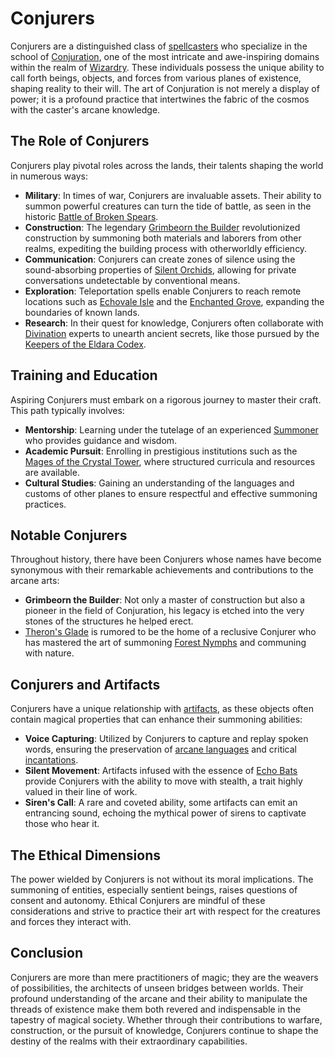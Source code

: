 # Conjurers

Conjurers are a distinguished class of [spellcasters](Spellcasters.md) who specialize in the school of [Conjuration](Conjuration.md), one of the most intricate and awe-inspiring domains within the realm of [Wizardry](Wizardry.md). These individuals possess the unique ability to call forth beings, objects, and forces from various planes of existence, shaping reality to their will. The art of Conjuration is not merely a display of power; it is a profound practice that intertwines the fabric of the cosmos with the caster's arcane knowledge.

## The Role of Conjurers

Conjurers play pivotal roles across the lands, their talents shaping the world in numerous ways:

- **Military**: In times of war, Conjurers are invaluable assets. Their ability to summon powerful creatures can turn the tide of battle, as seen in the historic [Battle of Broken Spears](Battle%20of%20Broken%20Spears.md).
- **Construction**: The legendary [Grimbeorn the Builder](Grimbeorn%20the%20Builder.md) revolutionized construction by summoning both materials and laborers from other realms, expediting the building process with otherworldly efficiency.
- **Communication**: Conjurers can create zones of silence using the sound-absorbing properties of [Silent Orchids](Silent%20Orchids.md), allowing for private conversations undetectable by conventional means.
- **Exploration**: Teleportation spells enable Conjurers to reach remote locations such as [Echovale Isle](Echovale%20Isle.md) and the [Enchanted Grove](Enchanted%20Grove.md), expanding the boundaries of known lands.
- **Research**: In their quest for knowledge, Conjurers often collaborate with [Divination](Divination.md) experts to unearth ancient secrets, like those pursued by the [Keepers of the Eldara Codex](Keepers%20of%20the%20Eldara%20Codex.md).

## Training and Education

Aspiring Conjurers must embark on a rigorous journey to master their craft. This path typically involves:

- **Mentorship**: Learning under the tutelage of an experienced [Summoner](Summoner.md) who provides guidance and wisdom.
- **Academic Pursuit**: Enrolling in prestigious institutions such as the [Mages of the Crystal Tower](Mages%20of%20the%20Crystal%20Tower.md), where structured curricula and resources are available.
- **Cultural Studies**: Gaining an understanding of the languages and customs of other planes to ensure respectful and effective summoning practices.

## Notable Conjurers

Throughout history, there have been Conjurers whose names have become synonymous with their remarkable achievements and contributions to the arcane arts:

- **Grimbeorn the Builder**: Not only a master of construction but also a pioneer in the field of Conjuration, his legacy is etched into the very stones of the structures he helped erect.
- [Theron's Glade](Theron'S%20Glade.md) is rumored to be the home of a reclusive Conjurer who has mastered the art of summoning [Forest Nymphs](Forest%20Nymphs.md) and communing with nature.

## Conjurers and Artifacts

Conjurers have a unique relationship with [artifacts](Artifacts.md), as these objects often contain magical properties that can enhance their summoning abilities:

- **Voice Capturing**: Utilized by Conjurers to capture and replay spoken words, ensuring the preservation of [arcane languages](Arcane%20Languages.md) and critical [incantations](Incantations.md).
- **Silent Movement**: Artifacts infused with the essence of [Echo Bats](Echo%20Bats.md) provide Conjurers with the ability to move with stealth, a trait highly valued in their line of work.
- **Siren's Call**: A rare and coveted ability, some artifacts can emit an entrancing sound, echoing the mythical power of sirens to captivate those who hear it.

## The Ethical Dimensions

The power wielded by Conjurers is not without its moral implications. The summoning of entities, especially sentient beings, raises questions of consent and autonomy. Ethical Conjurers are mindful of these considerations and strive to practice their art with respect for the creatures and forces they interact with.

## Conclusion

Conjurers are more than mere practitioners of magic; they are the weavers of possibilities, the architects of unseen bridges between worlds. Their profound understanding of the arcane and their ability to manipulate the threads of existence make them both revered and indispensable in the tapestry of magical society. Whether through their contributions to warfare, construction, or the pursuit of knowledge, Conjurers continue to shape the destiny of the realms with their extraordinary capabilities.
